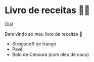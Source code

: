 # Livro de receitas :cook:

Olá!

Bem vindo ao meu livro de receitas :wave:

* Strogonoff de frango
* Pavê
* Bolo de Cenoura (com óleo de coco)